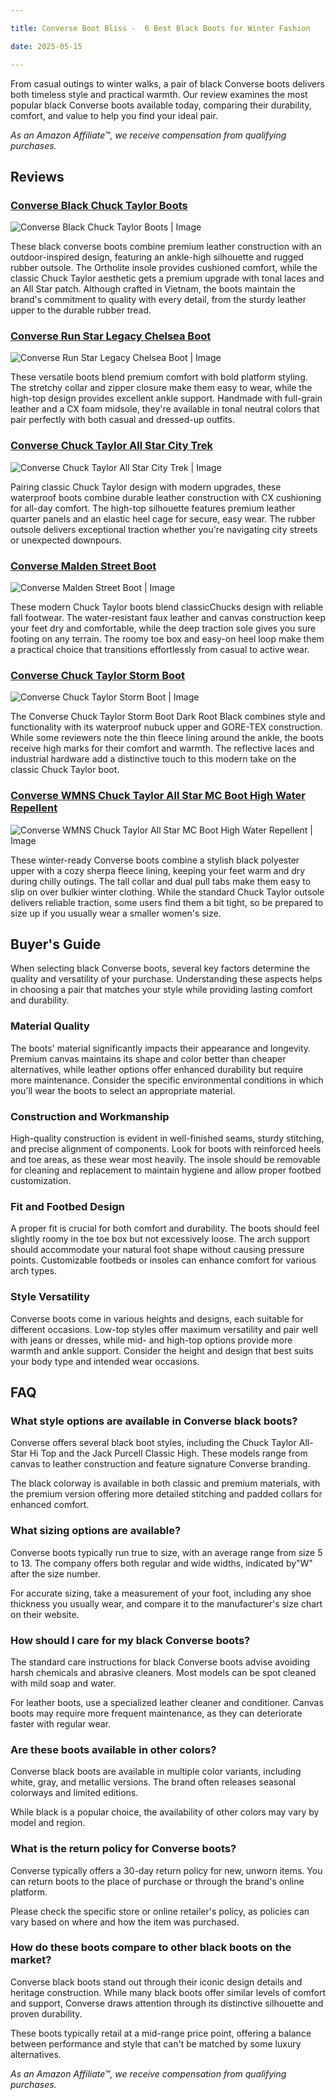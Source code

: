 ```yaml
---

title: Converse Boot Bliss -  6 Best Black Boots for Winter Fashion

date: 2025-05-15

---
```


From casual outings to winter walks, a pair of black Converse boots delivers both timeless style and practical warmth. Our review examines the most popular black Converse boots available today, comparing their durability, comfort, and value to help you find your ideal pair. 

*As an Amazon Affiliate™, we receive compensation from qualifying purchases.*


## Reviews


### [Converse Black Chuck Taylor Boots](https://serp.ly/@bar/amazon/Converse+Boots+Black?utm\_term=converse-black-chuck-taylor-boots)

![Converse Black Chuck Taylor Boots | Image](https://encrypted-tbn2.gstatic.com/shopping?q=tbn:ANd9GcRXUegHDMVjLbXo5baz2bUNc1y-TEVgC1QkOo3wpI\_y4mJnBDslhIWo\_JSOVPQypeaIAdrLNmhHhMHuvPvMYCp3o\_e8veks6w&usqp=CAY)

These black converse boots combine premium leather construction with an outdoor-inspired design, featuring an ankle-high silhouette and rugged rubber outsole. The Ortholite insole provides cushioned comfort, while the classic Chuck Taylor aesthetic gets a premium upgrade with tonal laces and an All Star patch. Although crafted in Vietnam, the boots maintain the brand's commitment to quality with every detail, from the sturdy leather upper to the durable rubber tread. 


### [Converse Run Star Legacy Chelsea Boot](https://serp.ly/@bar/amazon/Converse+Boots+Black?utm\_term=converse-run-star-legacy-chelsea-boot)

![Converse Run Star Legacy Chelsea Boot | Image](https://encrypted-tbn3.gstatic.com/shopping?q=tbn:ANd9GcQYBsfdRgOTC12b6JVAHSN3yYR\_eBNwQP6DY8GH5ZnfclFW0bhGF9vJlBggtDc571PpORzoCdwEUhuPllTBVRLeCONPXmdnMw&usqp=CAY)

These versatile boots blend premium comfort with bold platform styling. The stretchy collar and zipper closure make them easy to wear, while the high-top design provides excellent ankle support. Handmade with full-grain leather and a CX foam midsole, they're available in tonal neutral colors that pair perfectly with both casual and dressed-up outfits. 


### [Converse Chuck Taylor All Star City Trek](https://serp.ly/@bar/amazon/Converse+Boots+Black?utm\_term=converse-chuck-taylor-all-star-city-trek)

![Converse Chuck Taylor All Star City Trek | Image](https://encrypted-tbn0.gstatic.com/shopping?q=tbn:ANd9GcQ3tgsJw3cpmU5xrNwZdPAtcZi5GUxkm93SlKYkNcAmlcv8Jzg1uuDaphxSyjwiCov7jBjEC\_tp3UbXIpBGAa6o-ZUz9-ok&usqp=CAY)

Pairing classic Chuck Taylor design with modern upgrades, these waterproof boots combine durable leather construction with CX cushioning for all-day comfort. The high-top silhouette features premium leather quarter panels and an elastic heel cage for secure, easy wear. The rubber outsole delivers exceptional traction whether you're navigating city streets or unexpected downpours. 


### [Converse Malden Street Boot](https://serp.ly/@bar/amazon/Converse+Boots+Black?utm\_term=converse-malden-street-boot)

![Converse Malden Street Boot | Image](https://encrypted-tbn1.gstatic.com/shopping?q=tbn:ANd9GcQPbaZOgDkVQ1Zy9DGEWZ5-ndvUd1fzMlpp2o6Y96AYbQe990o&usqp=CAY)

These modern Chuck Taylor boots blend classicChucks design with reliable fall footwear. The water-resistant faux leather and canvas construction keep your feet dry and comfortable, while the deep traction sole gives you sure footing on any terrain. The roomy toe box and easy-on heel loop make them a practical choice that transitions effortlessly from casual to active wear. 


### [Converse Chuck Taylor Storm Boot](https://serp.ly/@bar/amazon/Converse+Boots+Black?utm\_term=converse-chuck-taylor-storm-boot)

![Converse Chuck Taylor Storm Boot | Image](https://encrypted-tbn0.gstatic.com/shopping?q=tbn:ANd9GcQt6yT3weo9NjzKFC6kcRw3ACGOyk8NQ7GBp-o4aGQ2yvDYtd5v\_aq76R30qLy7tNRNwWW6KkGRrv3pPJBKmKIU2vsRdkpQEg&usqp=CAY)

The Converse Chuck Taylor Storm Boot Dark Root Black combines style and functionality with its waterproof nubuck upper and GORE-TEX construction. While some reviewers note the thin fleece lining around the ankle, the boots receive high marks for their comfort and warmth. The reflective laces and industrial hardware add a distinctive touch to this modern take on the classic Chuck Taylor boot. 


### [Converse WMNS Chuck Taylor All Star MC Boot High Water Repellent](https://serp.ly/@bar/amazon/Converse+Boots+Black?utm\_term=converse-wmns-chuck-taylor-all-star-mc-boot-high-water-repellent)

![Converse WMNS Chuck Taylor All Star MC Boot High Water Repellent | Image](https://encrypted-tbn2.gstatic.com/shopping?q=tbn:ANd9GcSDeSlV9gMgBAGvRwYloe5cGVm9p2dVWmLDcSso04OFFt-CCTaBBUzYURnzJGqRVMiv0-03Nf5JIYe2hD8OJpHCb2\_uuLg\_0mdMfg60B5C0wi7hyf1XbqQHWA&usqp=CAY)

These winter-ready Converse boots combine a stylish black polyester upper with a cozy sherpa fleece lining, keeping your feet warm and dry during chilly outings. The tall collar and dual pull tabs make them easy to slip on over bulkier winter clothing. While the standard Chuck Taylor outsole delivers reliable traction, some users find them a bit tight, so be prepared to size up if you usually wear a smaller women's size. 


## Buyer's Guide

When selecting black Converse boots, several key factors determine the quality and versatility of your purchase. Understanding these aspects helps in choosing a pair that matches your style while providing lasting comfort and durability. 


### Material Quality

The boots' material significantly impacts their appearance and longevity. Premium canvas maintains its shape and color better than cheaper alternatives, while leather options offer enhanced durability but require more maintenance. Consider the specific environmental conditions in which you'll wear the boots to select an appropriate material. 


### Construction and Workmanship

High-quality construction is evident in well-finished seams, sturdy stitching, and precise alignment of components. Look for boots with reinforced heels and toe areas, as these wear most heavily. The insole should be removable for cleaning and replacement to maintain hygiene and allow proper footbed customization. 


### Fit and Footbed Design

A proper fit is crucial for both comfort and durability. The boots should feel slightly roomy in the toe box but not excessively loose. The arch support should accommodate your natural foot shape without causing pressure points. Customizable footbeds or insoles can enhance comfort for various arch types. 


### Style Versatility

Converse boots come in various heights and designs, each suitable for different occasions. Low-top styles offer maximum versatility and pair well with jeans or dresses, while mid- and high-top options provide more warmth and ankle support. Consider the height and design that best suits your body type and intended wear occasions. 


## FAQ


### What style options are available in Converse black boots?

Converse offers several black boot styles, including the Chuck Taylor All-Star Hi Top and the Jack Purcell Classic High. These models range from canvas to leather construction and feature signature Converse branding. 

The black colorway is available in both classic and premium materials, with the premium version offering more detailed stitching and padded collars for enhanced comfort. 


### What sizing options are available?

Converse boots typically run true to size, with an average range from size 5 to 13. The company offers both regular and wide widths, indicated by"W" after the size number. 

For accurate sizing, take a measurement of your foot, including any shoe thickness you usually wear, and compare it to the manufacturer's size chart on their website. 


### How should I care for my black Converse boots?

The standard care instructions for black Converse boots advise avoiding harsh chemicals and abrasive cleaners. Most models can be spot cleaned with mild soap and water. 

For leather boots, use a specialized leather cleaner and conditioner. Canvas boots may require more frequent maintenance, as they can deteriorate faster with regular wear. 


### Are these boots available in other colors?

Converse black boots are available in multiple color variants, including white, gray, and metallic versions. The brand often releases seasonal colorways and limited editions. 

While black is a popular choice, the availability of other colors may vary by model and region. 


### What is the return policy for Converse boots?

Converse typically offers a 30-day return policy for new, unworn items. You can return boots to the place of purchase or through the brand's online platform. 

Please check the specific store or online retailer's policy, as policies can vary based on where and how the item was purchased. 


### How do these boots compare to other black boots on the market?

Converse black boots stand out through their iconic design details and heritage construction. While many black boots offer similar levels of comfort and support, Converse draws attention through its distinctive silhouette and proven durability. 

These boots typically retail at a mid-range price point, offering a balance between performance and style that can't be matched by some luxury alternatives. 

*As an Amazon Affiliate™, we receive compensation from qualifying purchases.*